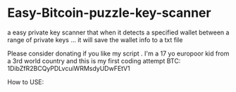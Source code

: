 # Easy-Bitcoin-puzzle-key-scanner
a easy private key scanner that when it detects a specified wallet between a range of private keys ... it will save the wallet info to a txt file

Please consider donating if you like my script . I'm a 17 yo europoor kid from a 3rd world country and this is my first coding attempt
 BTC: 1DibZfR2BCQyPDLvcuiWRMsdyUDwFEtV1


How to USE:

